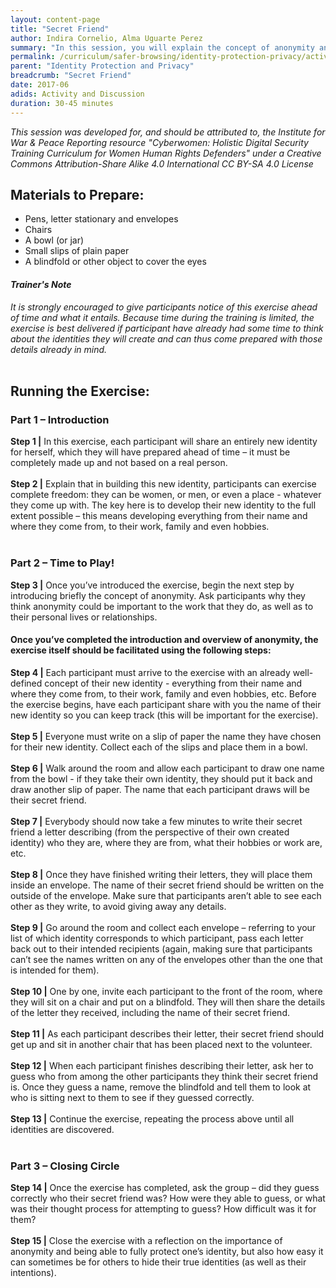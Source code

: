 ```yaml
---
layout: content-page
title: "Secret Friend"
author: Indira Cornelio, Alma Uguarte Perez
summary: "In this session, you will explain the concept of anonymity and lead participants through a hands-on practice that will sensitive them to its importance."
permalink: /curriculum/safer-browsing/identity-protection-privacy/activity-discussion/secret-friend/
parent: "Identity Protection and Privacy"
breadcrumb: "Secret Friend"
date: 2017-06
adids: Activity and Discussion
duration: 30-45 minutes
---
```

*This session was developed for, and should be attributed to, the Institute for War & Peace Reporting resource "Cyberwomen: Holistic Digital Security Training Curriculum for Women Human Rights Defenders" under a Creative Commons Attribution-Share Alike 4.0 International CC BY-SA 4.0 License*

## Materials to Prepare: 
- Pens, letter stationary and envelopes 
- Chairs
- A bowl (or jar)
- Small slips of plain paper
- A blindfold or other object to cover the eyes

#### *Trainer's Note*
*It is strongly encouraged to give participants notice of this exercise ahead of time and what it entails. Because time during the training is limited, the exercise is best delivered if participant have already had some time to think about the identities they will create and can thus come prepared with those details already in mind.*
<br><br>

## Running the Exercise:

### Part 1 – Introduction
**Step 1 |** In this exercise, each participant will share an entirely new identity for herself, which they will have prepared ahead of time – it must be completely made up and not based on a real person. 
<br><br>
**Step 2 |** Explain that in building this new identity, participants can exercise complete freedom: they can be women, or men, or even a place - whatever they come up with. The key here is to develop their new identity to the full extent possible – this means developing everything from their name and where they come from, to their work, family and even hobbies.
<br><br>

### Part 2 – Time to Play!
**Step 3 |** Once you’ve introduced the exercise, begin the next step by introducing briefly the concept of anonymity. Ask participants why they think anonymity could be important to the work that they do, as well as to their personal lives or relationships.

#### Once you’ve completed the introduction and overview of anonymity, the exercise itself should be facilitated using the following steps:
**Step 4 |** Each participant must arrive to the exercise with an already well-defined concept of their new identity - everything from their name and where they come from, to their work, family and even hobbies, etc. Before the exercise begins, have each participant share with you the name of their new identity so you can keep track (this will be important for the exercise).
<br><br>
**Step 5 |** Everyone must write on a slip of paper the name they have chosen for their new identity. Collect each of the slips and place them in a bowl.
<br><br>
**Step 6 |** Walk around the room and allow each participant to draw one name from the bowl - if they take their own identity, they should put it back and draw another slip of paper. The name that each participant draws will be their secret friend.
<br><br>
**Step 7 |** Everybody should now take a few minutes to write their secret friend a letter describing (from the perspective of their own created identity) who they are, where they are from, what their hobbies or work are, etc. 
<br><br>
**Step 8 |** Once they have finished writing their letters, they will place them inside an envelope. The name of their secret friend should be written on the outside of the envelope. Make sure that participants aren’t able to see each other as they write, to avoid giving away any details.
<br><br>
**Step 9 |** Go around the room and collect each envelope – referring to your list of which identity corresponds to which participant, pass each letter back out to their intended recipients (again, making sure that participants can’t see the names written on any of the envelopes other than the one that is intended for them).
<br><br>
**Step 10 |** One by one, invite each participant to the front of the room, where they will sit on a chair and put on a blindfold. They will then share the details of the letter they received, including the name of their secret friend.
<br><br>
**Step 11 |** As each participant describes their letter, their secret friend should get up and sit in another chair that has been placed next to the volunteer.
<br><br>
**Step 12 |** When each participant finishes describing their letter, ask her to guess who from among the other participants they think their secret friend is. Once they guess a name, remove the blindfold and tell them to look at who is sitting next to them to see if they guessed correctly.
<br><br>
**Step 13 |** Continue the exercise, repeating the process above until all identities are discovered.
<br><br>

### Part 3 – Closing Circle
**Step 14 |** Once the exercise has completed, ask the group – did they guess correctly who their secret friend was? How were they able to guess, or what was their thought process for attempting to guess? How difficult was it for them?
<br><br>
**Step 15 |** Close the exercise with a reflection on the importance of anonymity and being able to fully protect one’s identity, but also how easy it can sometimes be for others to hide their true identities (as well as their intentions).
<br><br>
